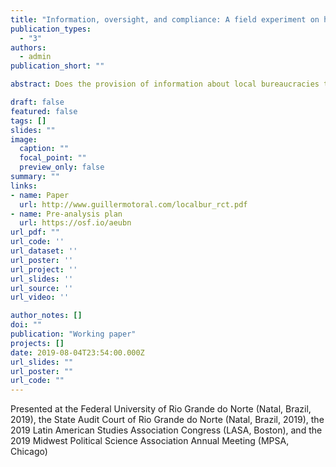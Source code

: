 ```yaml
---
title: "Information, oversight, and compliance: A field experiment on horizontal accountability in Brazil"
publication_types:
  - "3"
authors:
  - admin
publication_short: ""

abstract: Does the provision of information about local bureaucracies to the politicians who oversee them decrease irregularities and improve bureaucratic effectiveness? Information interventions are appealing because of their solid microeconomic foundations and their relatively low costs. However, recent experimental studies of information campaigns aimed at fostering vertical accountability (between voters and politicians) have found mixed results. Providing information to politicians directly could be more powerful, given politicians? direct responsibility for allocating and managing resources. Information may be particularly effective when provided by auditing institutions, given politicians? susceptibility to sanctions by these horizontal account- ability actors. I partnered with the audit court of the Brazilian state of Rio Grande do Norte to experimentally study the effects of informing local politicians (both in government and in the opposition) about irregularities and performance in the bureaucracies they oversee. Outcomes are measured using administrative payroll data, a face-to-face survey of bureaucrats, and an online survey of politicians. Preliminary results suggest the treatment reduced the share of workers hired under temporary contracts, increased knowledge about rules among politicians, and changed politicians' sense of accountability pressure from the state audit court.

draft: false
featured: false
tags: []
slides: ""
image:
  caption: ""
  focal_point: ""
  preview_only: false
summary: ""
links:
- name: Paper
  url: http://www.guillermotoral.com/localbur_rct.pdf
- name: Pre-analysis plan
  url: https://osf.io/aeubn
url_pdf: ""
url_code: ''
url_dataset: ''
url_poster: ''
url_project: ''
url_slides: ''
url_source: ''
url_video: ''

author_notes: []
doi: ""
publication: "Working paper"
projects: []
date: 2019-08-04T23:54:00.000Z
url_slides: ""
url_poster: ""
url_code: ""
---
```

Presented at the Federal University of Rio Grande do Norte (Natal, Brazil, 2019), the State Audit Court of Rio Grande do Norte (Natal, Brazil, 2019), the 2019 Latin American Studies Association Congress (LASA, Boston), and the 2019 Midwest Political Science Association Annual Meeting (MPSA, Chicago)
